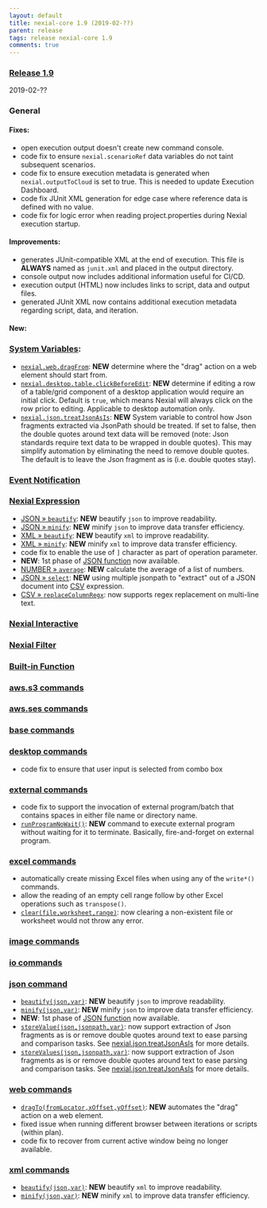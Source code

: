 ```yaml
---
layout: default
title: nexial-core 1.9 (2019-02-??)
parent: release
tags: release nexial-core 1.9
comments: true
---
```


### <a href="https://github.com/nexiality/nexial-core/releases/tag/nexial-core-1.9" class="external-link" target="_nexial_link">Release 1.9</a>
2019-02-??


### General
#### Fixes:
- open execution output doesn't create new command console.
- code fix to ensure `nexial.scenarioRef` data variables do not taint subsequent scenarios.
- code fix to ensure execution metadata is generated when `nexial.outputToCloud` is set to true. This is needed to 
  update Execution Dashboard.
- code fix JUnit XML generation for edge case where reference data is defined with no value.
- code fix for logic error when reading project.properties during Nexial execution startup.

#### Improvements:
- generates JUnit-compatible XML at the end of execution. This file is **ALWAYS** named as `junit.xml` and placed in
  the output directory.
- console output now includes additional information useful for CI/CD.
- execution output (HTML) now includes links to script, data and output files.
- generated JUnit XML now contains additional execution metadata regarding script, data, and iteration.

#### New:


### [System Variables](../systemvars/index):
- [`nexial.web.dragFrom`](../systemvars/index#nexial.web.dragFrom): **NEW** determine where the "drag" action on a web 
  element should start from.
- [`nexial.desktop.table.clickBeforeEdit`](../systemvars/index#nexial.desktop.table.clickBeforeEdit): **NEW** determine 
  if editing a row of a table/grid component of a desktop application would require an initial click. Default is `true`, 
  which means Nexial will always click on the row prior to editing. Applicable to desktop automation only.
- [`nexial.json.treatJsonAsIs`](../systemvars/index#nexial.json.treatJsonAsIs): **NEW** System variable to control
  how Json fragments extracted via JsonPath should be treated. If set to false, then the double quotes around text data
  will be removed (note: Json standards require text data to be wrapped in double quotes). This may simplify automation
  by eliminating the need to remove double quotes. The default is to leave the Json fragment as is (i.e. double quotes 
  stay). 


### [Event Notification](../userguide/EventNotification)


### [Nexial Expression](../expression)
- [JSON &raquo; `beautify`](../expressions/JSONexpression): **NEW** beautify `json` to improve readability.
- [JSON &raquo; `minify`](../expressions/JSONexpression): **NEW** minify `json` to improve data transfer efficiency.
- [XML &raquo; `beautify`](../expressions/XMLexpression): **NEW** beautify `xml` to improve readability.
- [XML &raquo; `minify`](../expressions/XMLexpression): **NEW** minify `xml` to improve data transfer efficiency.
- code fix to enable the use of `]` character as part of operation parameter.
- **NEW**: 1st phase of [JSON function](../jsonpath/index.html#jsonpath-function) now available.
- [NUMBER &raquo; `average`](../expressions/JSONexpression): **NEW** calculate the average of a list of numbers.
- [JSON &raquo; `select`](../expressions/JSONexpression): **NEW** using multiple jsonpath to "extract" out of a JSON
  document into [CSV](../expressions/CSVexpression) expression.
- [CSV &raquo; `replaceColumnRegx`](../expressions/CSVexpression): now supports regex replacement on multi-line text. 


### [Nexial Interactive](../interactive)


### [Nexial Filter](../flowcontrols/filter)


### [Built-in Function](../functions)


### [aws.s3 commands](../commands/aws.ses)


### [aws.ses commands](../commands/aws.ses)


### [base commands](../commands/base)


### [desktop commands](../commands/desktop)
- code fix to ensure that user input is selected from combo box


### [external commands](../commands/external)
- code fix to support the invocation of external program/batch that contains spaces in either file name or directory name.
- [`runProgramNoWait()`](../commands/external/runProgramNoWait(programPathAndParams)): **NEW** command to execute
  external program without waiting for it to terminate. Basically, fire-and-forget on external program.


### [excel commands](../commands/excel)
- automatically create missing Excel files when using any of the `write*()` commands.
- allow the reading of an empty cell range follow by other Excel operations such as `transpose()`.
- [`clear(file,worksheet,range)`](../commands/excel/clear(file,worksheet,range)): now clearing a non-existent file or 
  worksheet would not throw any error.


### [image commands](../commands/image)


### [io commands](../commands/io)


### [json command](../commands/json)
- [`beautify(json,var)`](../commands/json/beautify(json,var)): **NEW** beautify `json` to improve readability.
- [`minify(json,var)`](../commands/json/minify(json,var)): **NEW** minify `json` to improve data transfer efficiency.
- **NEW**: 1st phase of [JSON function](../jsonpath/index.html#jsonpath-function) now available.
- [`storeValue(json,jsonpath,var)`](../commands/json/storeValue(json,jsonpath,var)): now support extraction of Json 
  fragments as is or remove double quotes around text to ease parsing and comparison tasks. See 
  [nexial.json.treatJsonAsIs](../systemvars/index#nexial.json.treatJsonAsIs) for more details.
- [`storeValues(json,jsonpath,var)`](../commands/json/storeValues(json,jsonpath,var)): now support extraction of Json 
  fragments as is or remove double quotes around text to ease parsing and comparison tasks. See 
  [nexial.json.treatJsonAsIs](../systemvars/index#nexial.json.treatJsonAsIs) for more details.


### [web commands](../commands/web)
- [`dragTo(fromLocator,xOffset,yOffset)`](../commands/web/dragTo(fromLocator,xOffset,yOffset)): **NEW** automates the
  "drag" action on a web element.
- fixed issue when running different browser between iterations or scripts (within plan).
- code fix to recover from current active window being no longer available.


### [xml commands](../commands/xml)
- [`beautify(json,var)`](../commands/json/beautify(json,var)): **NEW** beautify `xml` to improve readability.
- [`minify(json,var)`](../commands/json/minify(json,var)): **NEW** minify `xml` to improve data transfer efficiency.
